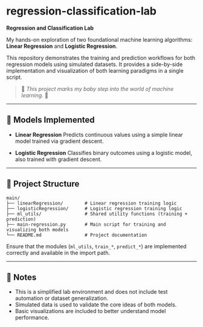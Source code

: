 # regression-classification-lab
**Regression and Classification Lab**

My hands-on exploration of two foundational machine learning algorithms: **Linear Regression** and **Logistic Regression**.

This repository demonstrates the training and prediction workflows for both regression models using simulated datasets. It provides a side-by-side implementation and visualization of both learning paradigms in a single script.

> 🐣 *This project marks my baby step into the world of machine learning.* 🚀

---

## 🧠 Models Implemented

* **Linear Regression**
  Predicts continuous values using a simple linear model trained via gradient descent.

* **Logistic Regression**
  Classifies binary outcomes using a logistic model, also trained with gradient descent.

---

## 📁 Project Structure

```
main/
├── linearRegression/        # Linear regression training logic
├── logisticRegression/      # Logistic regression training logic
├── ml_utils/                # Shared utility functions (training + prediction)
├── main-regression.py       # Main script for training and visualizing both models
└── README.md                # Project documentation
```

Ensure that the modules (`ml_utils`, `train_*`, `predict_*`) are implemented correctly and available in the import path.

---

## 📌 Notes

* This is a simplified lab environment and does not include test automation or dataset generalization.
* Simulated data is used to validate the core ideas of both models.
* Basic visualizations are included to better understand model performance.

